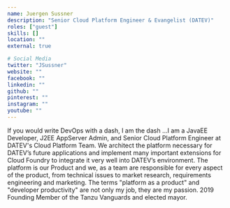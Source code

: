 ```yaml
---
name: Juergen Sussner
description: "Senior Cloud Platform Engineer & Evangelist​ (DATEV)​"
roles: ["guest"]
skills: []
location: ""
external: true

# Social Media
twitter: "JSussner"
website: ""
facebook: ""
linkedin: ""
github: ""
pinterest: ""
instagram: ""
youtube: ""
---
```


If you would write DevOps with a dash, I am the dash ...I am a JavaEE Developer, J2EE AppServer Admin, and Senior Cloud Platform Engineer at DATEV's Cloud Platform Team. We architect the platform necessary for DATEV’s future applications and implement many important extensions for Cloud Foundry to integrate it very well into DATEV’s environment. The platform is our Product and we, as a team are responsible for every aspect of the product, from technical issues to market research, requirements engineering and marketing. The terms "platform as a product" and "developer productivity" are not only my job, they are my passion. 2019 Founding Member of the Tanzu Vanguards and elected mayor.